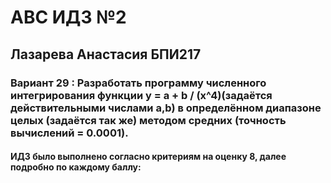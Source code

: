 # АBC ИДЗ №2 
## Лазарева Анастасия БПИ217
### Вариант 29 : Разработать программу численного интегрирования функции y = a + b / (x^4)(задаётся действительными числами а,b) в определённом диапазоне целых (задаётся так же) методом средних (точность вычислений = 0.0001).
#### ИДЗ было выполнено согласно критериям на оценку 8, далее подробно по каждому баллу:
